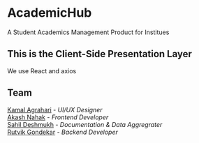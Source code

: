 # AcademicHub
A Student Academics Management Product for Institues

## This is the Client-Side Presentation Layer
We use React and axios 

## Team

[Kamal Agrahari](https://github.com/kamalagrahari03) - *UI/UX Designer*  
[Akash Nahak](https://github.com/ak2484) - *Frontend Developer*  
[Sahil Deshmukh](https://github.com/sahil5343) - *Documentation & Data Aggregrater*  
[Rutvik Gondekar](https://github.com/Rutvikgg) - *Backend Developer* 
